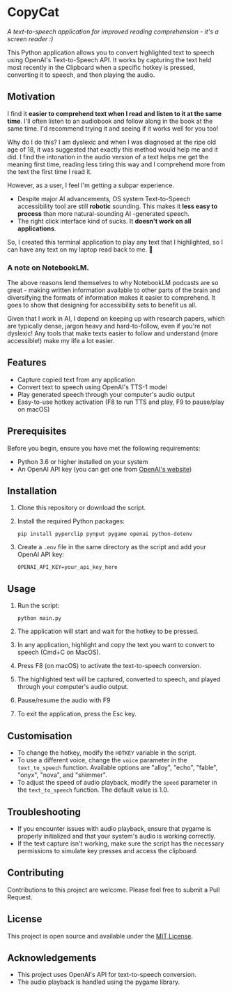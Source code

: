 # CopyCat
*A text-to-speech application for improved reading comprehension - it's a screen reader :)*

This Python application allows you to convert highlighted text to speech using OpenAI's Text-to-Speech API. It works by capturing the text held most recently in the Clipboard when a specific hotkey is pressed, converting it to speech, and then playing the audio.

## Motivation
I find it **easier to comprehend text when I read and listen to it at the same time**. I'll often listen to an audiobook and follow along in the book at the same time. I'd recommend trying it and seeing if it works well for you too!

Why do I do this? I am dyslexic and when I was diagnosed at the ripe old age of 18, it was suggested that exactly this method would help me and it did. I find the intonation in the audio version of a text helps me get the meaning first time, reading less tiring this way and I comprehend more from the text the first time I read it. 

However, as a user, I feel I'm getting a subpar experience. 

- Despite major AI advancements, OS system Text-to-Speech accessibility tool are still **robotic** sounding. This makes it **less easy to process** than more natural-sounding AI -generated speech.
- The right click interface kind of sucks. It **doesn't work on all applications**.

So, I created this terminal application to play any text that I highlighted, so I can have any text on my laptop read back to me. 🍰

### A note on NotebookLM. 
The above reasons lend themselves to why NotebookLM podcasts are so great - making written information available to other parts of the brain and diversifying the formats of information makes it easier to comprehend. It goes to show that designing for accessibility sets to benefit us all.

Given that I work in AI, I depend on keeping up with research papers, which are typically dense, jargon heavy and hard-to-follow, even if you're not dyslexic! Any tools that make texts easier to follow and understand (more accessible!) make my life a lot easier.

## Features

- Capture copied text from any application 
- Convert text to speech using OpenAI's TTS-1 model
- Play generated speech through your computer's audio output
- Easy-to-use hotkey activation (F8 to run TTS and play, F9 to pause/play on macOS)

## Prerequisites

Before you begin, ensure you have met the following requirements:

- Python 3.6 or higher installed on your system
- An OpenAI API key (you can get one from [OpenAI's website](https://openai.com/))

## Installation

1. Clone this repository or download the script.

2. Install the required Python packages:

   ```
   pip install pyperclip pynput pygame openai python-dotenv
   ```

3. Create a `.env` file in the same directory as the script and add your OpenAI API key:

   ```
   OPENAI_API_KEY=your_api_key_here
   ```

## Usage

1. Run the script:

   ```
   python main.py
   ```

2. The application will start and wait for the hotkey to be pressed.

3. In any application, highlight and copy the text you want to convert to speech (Cmd+C on MacOS).

4. Press F8 (on macOS) to activate the text-to-speech conversion.

5. The highlighted text will be captured, converted to speech, and played through your computer's audio output.

6. Pause/resume the audio with F9

7. To exit the application, press the Esc key.

## Customisation

- To change the hotkey, modify the `HOTKEY` variable in the script.
- To use a different voice, change the `voice` parameter in the `text_to_speech` function. Available options are "alloy", "echo", "fable", "onyx", "nova", and "shimmer".
- To adjust the speed of audio playback, modify the `speed` parameter in the `text_to_speech` function. The default value is 1.0.

## Troubleshooting

- If you encounter issues with audio playback, ensure that pygame is properly initialized and that your system's audio is working correctly.
- If the text capture isn't working, make sure the script has the necessary permissions to simulate key presses and access the clipboard.

## Contributing

Contributions to this project are welcome. Please feel free to submit a Pull Request.

## License

This project is open source and available under the [MIT License](LICENSE).

## Acknowledgements

- This project uses OpenAI's API for text-to-speech conversion.
- The audio playback is handled using the pygame library.